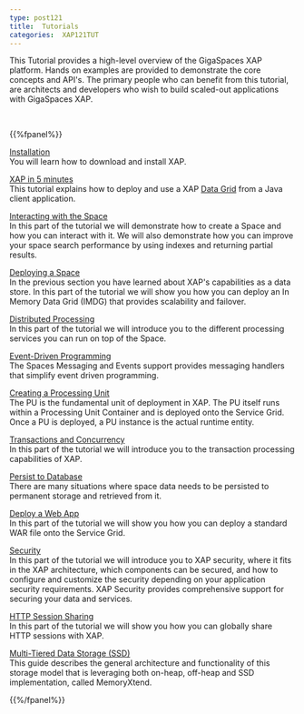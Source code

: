 ```yaml
---
type: post121
title:  Tutorials
categories:  XAP121TUT
---
```



This Tutorial provides a high-level overview of the GigaSpaces XAP platform. Hands on examples are provided to demonstrate the core concepts and API's. The primary people who can benefit from this tutorial, are architects and developers who wish to build scaled-out applications with GigaSpaces XAP.


<br>



{{%fpanel%}}

[Installation](./installation.html)<br>
You will learn   how to download and install XAP.
 
  
  
[XAP in 5 minutes](./xap-java-in-5-minutes.html)<br>
This tutorial explains how to deploy and use a XAP [Data Grid](/product_overview/the-in-memory-data-grid.html) from a Java client application.

[Interacting with the Space](./java-tutorial-part1.html)<br>
In this part of the tutorial we will demonstrate how to create a Space and how you can interact with it. We will also demonstrate how you can improve your space search performance by using indexes and returning partial results.
 

[Deploying a Space](./java-tutorial-part2.html)<br>
In the previous section  you have learned about XAP's capabilities as a data store. In this part of the tutorial we will show you how you can deploy an In Memory Data Grid (IMDG) that provides scalability and failover.

[Distributed Processing](./java-tutorial-part3.html)<br>
In this part of the tutorial we will introduce you to the different processing services you can run on top of the Space.

[Event-Driven Programming](./java-tutorial-part4.html)<br>
The Spaces Messaging and Events support provides messaging handlers that simplify event driven programming.

[Creating a Processing Unit](./java-tutorial-part5.html)<br>
The PU is the fundamental unit of deployment in XAP. The PU itself runs within a Processing Unit Container and is deployed onto the Service Grid. Once a PU is deployed, a PU instance is the actual runtime entity.

[Transactions and Concurrency](./java-tutorial-part6.html)<br>
In this part of the tutorial we will introduce you to the transaction processing capabilities of XAP.

[Persist to Database](./java-tutorial-part7.html)<br>
There are many situations where space data needs to be persisted to permanent storage and retrieved from it.

[Deploy a Web App](./java-tutorial-part8.html)<br>
In this part of the tutorial we will show you how you can deploy a standard WAR file onto the Service Grid.

 
[Security](./java-tutorial-part10.html)<br>
In this part of the tutorial we will introduce you to XAP security, where it fits in the XAP architecture, which components can be secured, and how to configure and customize the security depending on your application security requirements. XAP Security provides comprehensive support for securing your data and services.


[HTTP Session Sharing](./http-session-sharing.html)<br>
In this part of the tutorial we will show you how you can globally share HTTP sessions with XAP.

[Multi-Tiered Data Storage (SSD)](./blobstore.html)<br>
This guide describes the general architecture and functionality of this storage model that is leveraging both on-heap, off-heap and SSD implementation, called MemoryXtend.

 
{{%/fpanel%}}

